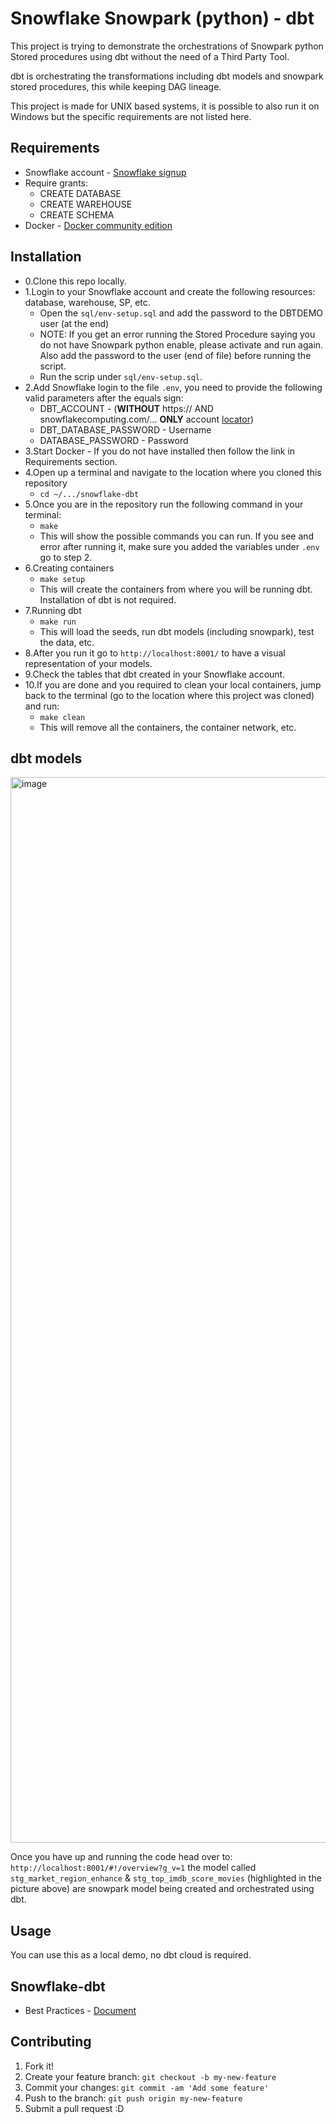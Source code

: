 # Snowflake Snowpark (python) - dbt

This project is trying to demonstrate the orchestrations of Snowpark python Stored procedures using dbt without the need of a Third Party Tool.

dbt is orchestrating the transformations including dbt models and snowpark stored procedures, this while keeping DAG lineage.

This project is made for UNIX based systems, it is possible to also run it on Windows but the specific requirements are not listed here.

## Requirements

* Snowflake account - [Snowflake signup](https://signup.snowflake.com/) 
* Require grants:
  * CREATE DATABASE
  * CREATE WAREHOUSE
  * CREATE SCHEMA
* Docker - [Docker community edition](https://hub.docker.com/search/?type=edition&offering=community)

## Installation
* 0.Clone this repo locally.
* 1.Login to your Snowflake account and create the following resources: database, warehouse, SP, etc.
  * Open the `sql/env-setup.sql` and add the password to the DBTDEMO user (at the end)
  * NOTE: If you get an error running the Stored Procedure saying you do not have Snowpark python enable, please activate and run again. Also add the password to the user (end of file) before running the script.
  * Run the scrip under `sql/env-setup.sql`.
* 2.Add Snowflake login to the file `.env`, you need to provide the following valid parameters after the equals sign:
  * DBT_ACCOUNT - (**WITHOUT** https:// AND snowflakecomputing.com/... **ONLY** account [locator](https://docs.snowflake.com/en/user-guide/admin-account-identifier.html)) 
  * DBT_DATABASE_PASSWORD - Username
  * DATABASE_PASSWORD - Password
* 3.Start Docker - If you do not have installed then follow the link in Requirements section.
* 4.Open up a terminal and navigate to the location where you cloned this repository 
  * `cd ~/.../snowflake-dbt`
* 5.Once you are in the repository run the following command in your terminal: 
  * `make`
  * This will show the possible commands you can run. If you see and error after running it, make sure you added the variables under `.env` go to step 2.
* 6.Creating containers
  * `make setup` 
  * This will create the containers from where you will be running dbt. Installation of dbt is not required.
* 7.Running dbt
  * `make run` 
  * This will load the seeds, run dbt models (including snowpark), test the data, etc.
* 8.After you run it go to `http://localhost:8001/` to have a visual representation of your models.
* 9.Check the tables that dbt created in your Snowflake account.
* 10.If you are done and you required to clean your local containers, jump back to the terminal (go to the location where this project was cloned) and run:
  * `make clean`
  * This will remove all the containers, the container network, etc.

## dbt models
<img width="1705" alt="image" src="https://user-images.githubusercontent.com/107192982/193779535-ffe1d8f2-33a6-4da4-ad41-4765c0117aa2.png">

Once you have up and running the code head over to: `http://localhost:8001/#!/overview?g_v=1` the model called 
`stg_market_region_enhance` & `stg_top_imdb_score_movies` (highlighted in the picture above) are snowpark model being created and orchestrated using dbt.

## Usage

You can use this as a local demo, no dbt cloud is required.

## Snowflake-dbt

* Best Practices - [Document](https://drive.google.com/file/d/1A9SAv66y03eyA2JzC_ZfWccfEAS5Tspu/view)

## Contributing

1. Fork it!
2. Create your feature branch: `git checkout -b my-new-feature`
3. Commit your changes: `git commit -am 'Add some feature'`
4. Push to the branch: `git push origin my-new-feature`
5. Submit a pull request :D

